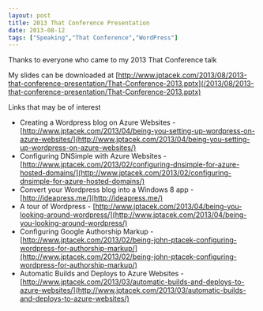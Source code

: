 ```yaml
---
layout: post
title: 2013 That Conference Presentation
date: 2013-08-12
tags: ["Speaking","That Conference","WordPress"]
---
```


Thanks to everyone who came to my 2013 That Conference talk

My slides can be downloaded at [http://www.jptacek.com/2013/08/2013-that-conference-presentation/That-Conference-2013.pptx](/2013/08/2013-that-conference-presentation/That-Conference-2013.pptx)

Links that may be of interest

*   Creating a Wordpress blog on Azure Websites - [http://www.jptacek.com/2013/04/being-you-setting-up-wordpress-on-azure-websites/](http://www.jptacek.com/2013/04/being-you-setting-up-wordpress-on-azure-websites/)
*   Configuring DNSimple with Azure Websites - [http://www.jptacek.com/2013/02/configuring-dnsimple-for-azure-hosted-domains/](http://www.jptacek.com/2013/02/configuring-dnsimple-for-azure-hosted-domains/)
*   Convert your Wordpress blog into a Windows 8 app - [http://ideapress.me/](http://ideapress.me/)
*   A tour of Wordpress - [http://www.jptacek.com/2013/04/being-you-looking-around-wordpress/](http://www.jptacek.com/2013/04/being-you-looking-around-wordpress/)
*   Configuring Google Authorship Markup - [http://www.jptacek.com/2013/02/being-john-ptacek-configuring-wordpress-for-authorship-markup/](http://www.jptacek.com/2013/02/being-john-ptacek-configuring-wordpress-for-authorship-markup/)
*   Automatic Builds and Deploys to Azure Websites - [http://www.jptacek.com/2013/03/automatic-builds-and-deploys-to-azure-websites/](http://www.jptacek.com/2013/03/automatic-builds-and-deploys-to-azure-websites/)